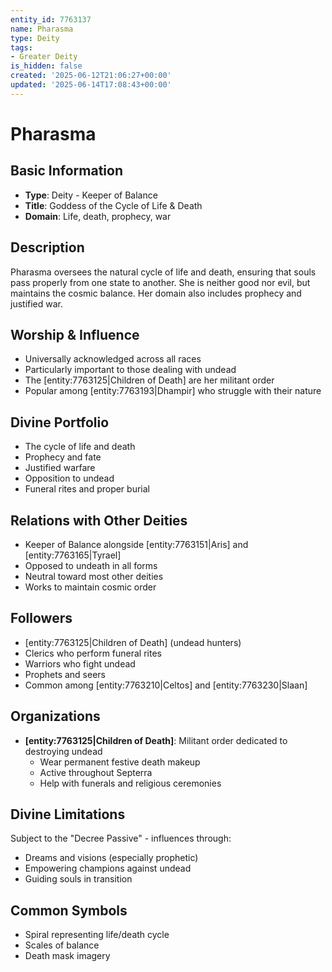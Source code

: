 ```yaml
---
entity_id: 7763137
name: Pharasma
type: Deity
tags:
- Greater Deity
is_hidden: false
created: '2025-06-12T21:06:27+00:00'
updated: '2025-06-14T17:08:43+00:00'
---
```


# Pharasma

## Basic Information

- **Type**: Deity - Keeper of Balance
- **Title**: Goddess of the Cycle of Life & Death
- **Domain**: Life, death, prophecy, war

## Description

Pharasma oversees the natural cycle of life and death, ensuring that souls pass properly from one state to another. She is neither good nor evil, but maintains the cosmic balance. Her domain also includes prophecy and justified war.

## Worship & Influence

- Universally acknowledged across all races
- Particularly important to those dealing with undead
- The [entity:7763125|Children of Death] are her militant order
- Popular among [entity:7763193|Dhampir] who struggle with their nature

## Divine Portfolio

- The cycle of life and death
- Prophecy and fate
- Justified warfare
- Opposition to undead
- Funeral rites and proper burial

## Relations with Other Deities

- Keeper of Balance alongside [entity:7763151|Aris] and [entity:7763165|Tyrael]
- Opposed to undeath in all forms
- Neutral toward most other deities
- Works to maintain cosmic order

## Followers

- [entity:7763125|Children of Death] (undead hunters)
- Clerics who perform funeral rites
- Warriors who fight undead
- Prophets and seers
- Common among [entity:7763210|Celtos] and [entity:7763230|Slaan]

## Organizations

- **[entity:7763125|Children of Death]**: Militant order dedicated to destroying undead
  - Wear permanent festive death makeup
  - Active throughout Septerra
  - Help with funerals and religious ceremonies

## Divine Limitations

Subject to the "Decree Passive" - influences through:

- Dreams and visions (especially prophetic)
- Empowering champions against undead
- Guiding souls in transition

## Common Symbols

- Spiral representing life/death cycle
- Scales of balance
- Death mask imagery